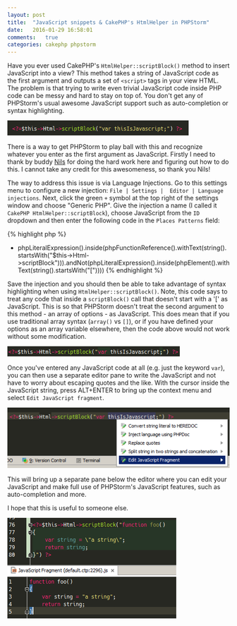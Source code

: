 ```yaml
---
layout: post
title:  "JavaScript snippets & CakePHP's HtmlHelper in PHPStorm"
date:   2016-01-29 16:58:01
comments:   true
categories: cakephp phpstorm
---
```

Have you ever used CakePHP's `HtmlHelper::scriptBlock()` method to insert JavaScript into a view? This method takes a string
of JavaScript code as the first argument and outputs a set of `<script>` tags in your view HTML. The problem is that trying
to write even trivial JavaScript code inside PHP code can be messy and hard to stay on top of. You don't get any of 
PHPStorm's usual awesome JavaScript support such as auto-completion or syntax highlighting.

![default behaviour](/assets/scriptBlock1.png)

There is a way to get PHPStorm to play ball with this and recognize whatever you enter as the first argument as JavaScript.
Firstly I need to thank by buddy [Nils](https://twitter.com/nilsluxton) for doing the hard work here and figuring out how 
to do this. I cannot take any credit for this awesomeness, so thank you Nils!

The way to address this issue is via Language Injections. Go to this settings menu to configure a new injection: `File | Settings | 
Editor | Language injections`. Next, click the green `+` symbol at the top right of the settings window and choose 
"Generic PHP". Give the injection a name (I called it `CakePHP HtmlHelper::scriptBlock`), choose JavaScript from the `ID`
 dropdown and then enter the following code in the `Places Patterns` field:
  
{% highlight php %}
+ phpLiteralExpression().inside(phpFunctionReference().withText(string().startsWith("$this->Html->scriptBlock"))).andNot(phpLiteralExpression().inside(phpElement().withText(string().startsWith("["))))
{% endhighlight %}

Save the injection and you should then be able to take advantage of syntax highlighting when using `HtmlHelper::scriptBlock()`.
 Note, this code says to treat any code that inside a `scriptBlock()` call that doesn't start with a '[' as JavaScript. 
 This is so that PHPStorm doesn't treat the second argument to this method - an array of options - as JavaScript.
 This does mean that if you use traditional array syntax (`array()` vs `[]`), or if you have defined your options as an 
  array variable elsewhere, then the code above would not work without some modification.

![fixed behaviour](/assets/scriptBlock2.png)

Once you've entered any JavaScript code at all (e.g. just the keyword `var`), you can then use a separate editor pane
to write the JavaScript and not have to worry about escaping quotes and the like. With the cursor inside the JavaScript
string, press ALT+ENTER to bring up the context menu and select `Edit JavaScript fragment`.
 
![bringing up the editor](/assets/scriptBlockEdit.png)

This will bring up a separate pane below the editor where you can edit your JavaScript and make full use of PHPStorm's
JavaScript features, such as auto-completion and more.

I hope that this is useful to someone else.

![editor pane](/assets/scriptBlockFragmentEditor.png)